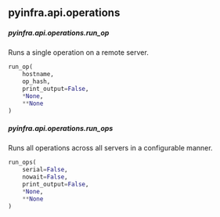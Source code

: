 ## pyinfra.api.operations


##### pyinfra.api.operations.run_op

Runs a single operation on a remote server.

```py
run_op(
    hostname,
    op_hash,
    print_output=False,
    *None,
    **None
)
```


##### pyinfra.api.operations.run_ops

Runs all operations across all servers in a configurable manner.

```py
run_ops(
    serial=False,
    nowait=False,
    print_output=False,
    *None,
    **None
)
```
